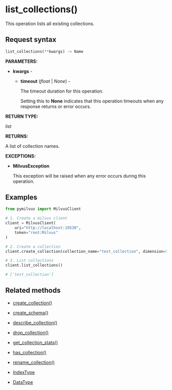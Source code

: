 # list_collections()

This operation lists all existing collections.

## Request syntax

```python
list_collections(**kwargs) -> Name
```

__PARAMETERS:__

- __kwargs__ -

    - __timeout__ (_float_ | _None_) -

        The timeout duration for this operation. 

        Setting this to __None__ indicates that this operation timeouts when any response returns or error occurs.

__RETURN TYPE:__

_list_

__RETURNS:__

A list of collection names.

__EXCEPTIONS:__

- __MilvusException__

    This exception will be raised when any error occurs during this operation.

## Examples

```python
from pymilvus import MilvusClient

# 1. Create a milvus client
client = MilvusClient(
    uri="http://localhost:19530",
    token="root:Milvus"
)

# 2. Create a collection
client.create_collection(collection_name="test_collection", dimension=5)

# 3. List collections
client.list_collections() 

# ['test_collection']
```

## Related methods

- [create_collection()](./Collections/create_collection.md)

- [create_schema()](./Collections/create_schema.md)

- [describe_collection()](./Collections/describe_collection.md)

- [drop_collection()](./Collections/drop_collection.md)

- [get_collection_stats()](./Collections/get_collection_stats.md)

- [has_collection()](./Collections/has_collection.md)

- [rename_collection()](./Collections/rename_collection.md)

- [IndexType](./Collections/IndexType.md)

- [DataType](./Collections/DataType.md)

